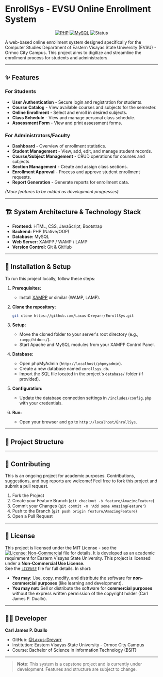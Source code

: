 # EnrollSys - EVSU Online Enrollment System

<div align="center">

[![PHP](https://img.shields.io/badge/PHP-7.4%2B-777BB4?logo=php)](https://www.php.net/)
[![MySQL](https://img.shields.io/badge/MySQL-8.0-4479A1?logo=mysql)](https://www.mysql.com/)
![Status](https://img.shields.io/badge/Status-In%20Development-orange)

</div>

A web-based online enrollment system designed specifically for the Computer Studies Department of Eastern Visayas State University (EVSU) - Ormoc City Campus. This project aims to digitize and streamline the enrollment process for students and administrators.

---

## ✨ Features

### For Students
-   **User Authentication** - Secure login and registration for students.
-   **Course Catalog** - View available courses and subjects for the semester.
-   **Online Enrollment** - Select and enroll in desired subjects.
-   **Class Schedule** - View and manage personal class schedule.
-   **Assessment Form** - View and print assessment forms.

### For Administrators/Faculty
-   **Dashboard** - Overview of enrollment statistics.
-   **Student Management** - View, add, edit, and manage student records.
-   **Course/Subject Management** - CRUD operations for courses and subjects.
-   **Section Management** - Create and assign class sections.
-   **Enrollment Approval** - Process and approve student enrollment requests.
-   **Report Generation** - Generate reports for enrollment data.

*(More features to be added as development progresses)*

---

## 🏗️ System Architecture & Technology Stack

-   **Frontend:** HTML, CSS, JavaScript, Bootstrap
-   **Backend:** PHP (Native/OOP)
-   **Database:** MySQL
-   **Web Server:** XAMPP / WAMP / LAMP
-   **Version Control:** Git & GitHub

---

## 🚀 Installation & Setup

To run this project locally, follow these steps:

1.  **Prerequisites:**
    -   Install [XAMPP](https://www.apachefriends.org/) or similar (WAMP, LAMP).

2.  **Clone the repository:**
    ```bash
    git clone https://github.com/Laxus-Dreyarr/EnrollSys.git
    ```

3.  **Setup:**
    -   Move the cloned folder to your server's root directory (e.g., `xampp/htdocs/`).
    -   Start Apache and MySQL modules from your XAMPP Control Panel.

4.  **Database:**
    -   Open phpMyAdmin (`http://localhost/phpmyadmin`).
    -   Create a new database named `enrollsys_db`.
    -   Import the SQL file located in the project's `database/` folder (if provided).

5.  **Configuration:**
    -   Update the database connection settings in `/includes/config.php` with your credentials.

6.  **Run:**
    -   Open your browser and go to `http://localhost/EnrollSys`.

---

## 📁 Project Structure



---

## 🤝 Contributing

This is an ongoing project for academic purposes. Contributions, suggestions, and bug reports are welcome! Feel free to fork this project and submit a pull request.

1.  Fork the Project
2.  Create your Feature Branch (`git checkout -b feature/AmazingFeature`)
3.  Commit your Changes (`git commit -m 'Add some AmazingFeature'`)
4.  Push to the Branch (`git push origin feature/AmazingFeature`)
5.  Open a Pull Request

---

## 📜 License

This project is licensed under the MIT License - see the [![License: Non-Commercial](https://img.shields.io/badge/License-Non--Commercial-blue.svg)](LICENSE) file for details. It is developed as an academic requirement for Eastern Visayas State University.
This project is licensed under a **Non-Commercial Use License**.  
See the [`LICENSE`](LICENSE) file for full details. In short:
- **You may:** Use, copy, modify, and distribute the software for **non-commercial purposes** (like learning and development).
- **You may not:** Sell or distribute the software for **commercial purposes** without the express written permission of the copyright holder (Carl James P. Duallo).

---

## 👨‍💻 Developer

**Carl James P. Duallo**
-   GitHub: [@Laxus-Dreyarr](https://github.com/Laxus-Dreyarr)
-   Institution: Eastern Visayas State University - Ormoc City Campus
-   Course: Bachelor of Science in Information Technology (BSIT)

---

> **Note:** This system is a capstone project and is currently under development. Features and structure are subject to change.
